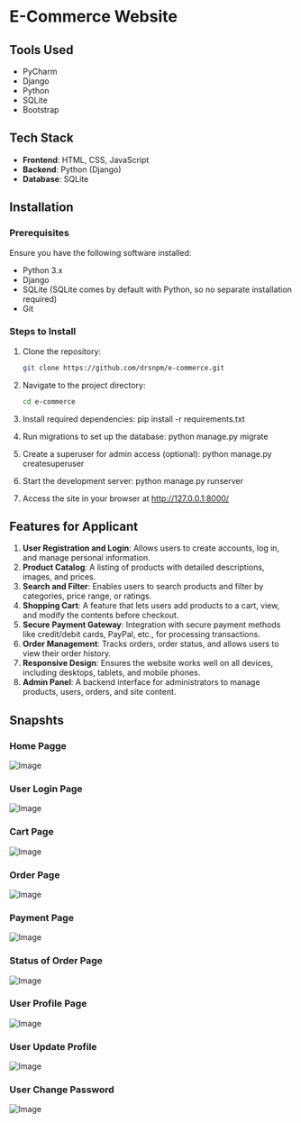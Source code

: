 # E-Commerce Website

## Tools Used
- PyCharm
- Django
- Python
- SQLite
- Bootstrap

## Tech Stack
- **Frontend**: HTML, CSS, JavaScript
- **Backend**: Python (Django)
- **Database**: SQLite

## Installation

### Prerequisites
Ensure you have the following software installed:
- Python 3.x
- Django
- SQLite (SQLite comes by default with Python, so no separate installation required)
- Git


### Steps to Install

1. Clone the repository:
   ```bash
   git clone https://github.com/drsnpm/e-commerce.git

2. Navigate to the project directory:
   ```bash
   cd e-commerce

4. Install required dependencies:
   pip install -r requirements.txt

5. Run migrations to set up the database:
   python manage.py migrate

6. Create a superuser for admin access (optional):
    python manage.py createsuperuser

7. Start the development server:
   python manage.py runserver

8. Access the site in your browser at http://127.0.0.1:8000/


## Features for Applicant

1. **User Registration and Login**: Allows users to create accounts, log in, and manage personal information.
2. **Product Catalog**: A listing of products with detailed descriptions, images, and prices.
3. **Search and Filter**: Enables users to search products and filter by categories, price range, or ratings.
4. **Shopping Cart**: A feature that lets users add products to a cart, view, and modify the contents before checkout.
5. **Secure Payment Gateway**: Integration with secure payment methods like credit/debit cards, PayPal, etc., for processing transactions.
6. **Order Management**: Tracks orders, order status, and allows users to view their order history.
7. **Responsive Design**: Ensures the website works well on all devices, including desktops, tablets, and mobile phones.  
8. **Admin Panel**: A backend interface for administrators to manage products, users, orders, and site content.




## Snapshts

### Home Pagge
![Image](https://github.com/user-attachments/assets/abad3136-3d85-4bd1-937e-0cd7dc37f9b6)
### User Login Page
![Image](https://github.com/user-attachments/assets/5b03e469-e7de-4875-a897-99b284a857c2)
### Cart Page
![Image](https://github.com/user-attachments/assets/ab186f3e-9c06-4221-9f91-15f56880f5a1)
### Order Page
![Image](https://github.com/user-attachments/assets/af54bb55-52fd-4584-954e-541c0aa2e442)
### Payment Page
![Image](https://github.com/user-attachments/assets/b1f1a37d-a59f-4e85-9b01-9391deec8626)
### Status of Order Page
![Image](https://github.com/user-attachments/assets/9aedb855-9657-477a-86a7-00b3d0ea813b)
### User Profile Page
![Image](https://github.com/user-attachments/assets/fdcbaba0-d0d0-4646-b843-72377ae7767f)
### User Update Profile
![Image](https://github.com/user-attachments/assets/f418e1b7-8cdb-47ea-83c7-916c2990cb06)
### User Change Password
![Image](https://github.com/user-attachments/assets/d86a9f0e-6ae3-4ada-9972-653b1a5b5f3c)
